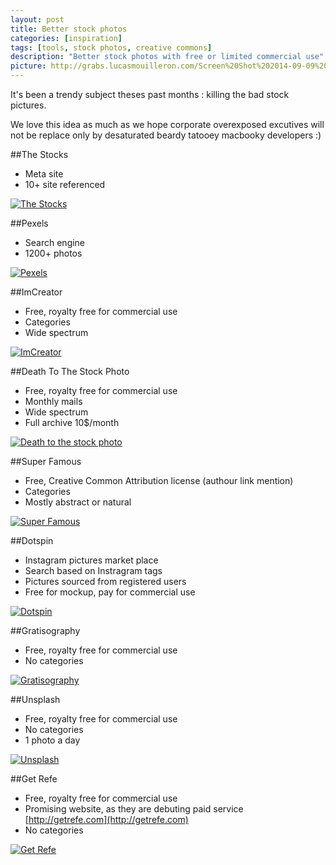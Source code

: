 ```yaml
---
layout: post
title: Better stock photos
categories: [inspiration]
tags: [tools, stock photos, creative commons]
description: "Better stock photos with free or limited commercial use"
picture: http://grabs.lucasmouilleron.com/Screen%20Shot%202014-09-09%20at%2012.13.58.png
---
```


It's been a trendy subject theses past months : killing the bad stock pictures.

We love this idea as much as we hope corporate overexposed excutives will not be replace only by desaturated beardy tatooey macbooky developers :)

##The Stocks
- Meta site
- 10+ site referenced

[![The Stocks](http://grabs.lucasmouilleron.com/Screen%20Shot%202014-08-26%20at%2010.44.19.png)](http://thestocks.im/)

##Pexels
- Search engine
- 1200+ photos

[![Pexels](http://grabs.lucasmouilleron.com/Screen%20Shot%202014-09-15%20at%2018.02.57.png)](http://www.pexels.com)

##ImCreator
- Free, royalty free for commercial use
- Categories
- Wide spectrum

[![ImCreator](http://grabs.lucasmouilleron.com/Screen%20Shot%202014-07-02%20at%2017.57.55.png)](http://www.imcreator.com/free)

##Death To The Stock Photo
- Free, royalty free for commercial use
- Monthly mails
- Wide spectrum
- Full archive 10$/month

[![Death to the stock photo](http://grabs.lucasmouilleron.com/Screen%20Shot%202014-07-02%20at%2017.55.52.png)](http://deathtothestockphoto.com)

##Super Famous
- Free, Creative Common Attribution license (authour link mention)
- Categories
- Mostly abstract or natural

[![Super Famous](http://grabs.lucasmouilleron.com/Screen%20Shot%202014-07-02%20at%2018.04.28.png)](http://superfamous.com)

##Dotspin
- Instagram pictures market place
- Search based on Instragram tags
- Pictures sourced from registered users
- Free for mockup, pay for commercial use

[![Dotspin](http://grabs.lucasmouilleron.com/Screen%20Shot%202014-07-02%20at%2018.15.20.png)](http://www.dotspin.com)

##Gratisography
- Free, royalty free for commercial use
- No categories

[![Gratisography](http://grabs.lucasmouilleron.com/Screen%20Shot%202014-07-02%20at%2017.53.03.png)](http://gratisography.com)

##Unsplash
- Free, royalty free for commercial use
- No categories
- 1 photo a day

[![Unsplash](http://grabs.lucasmouilleron.com/Screen%20Shot%202014-07-02%20at%2017.54.50.png)](http://unsplash.com)

##Get Refe
- Free, royalty free for commercial use
- Promising website, as they are debuting paid service [http://getrefe.com](http://getrefe.com)
- No categories

[![Get Refe](http://grabs.lucasmouilleron.com/Screen%20Shot%202014-07-02%20at%2018.02.21.png)](http://getrefe.tumblr.com)





